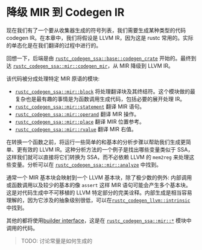 # 降级 MIR 到 Codegen IR

现在我们有了一个要从收集器生成的符号列表，我们需要生成某种类型的代码 codegen IR。在本章中，我们将假设是 LLVM IR，因为这是 rustc 常用的。实际的单态化是在我们翻译的过程中进行的。

回想一下，后端是由 [`rustc_codegen_ssa::base::codegen_crate`][codegen1] 开始的。最终到达 [`rustc_codegen_ssa::mir::codegen_mir`][codegen2]，从 MIR 降级到 LLVM IR。

[codegen1]: https://doc.rust-lang.org/nightly/nightly-rustc/rustc_codegen_ssa/base/fn.codegen_crate.html
[codegen2]: https://doc.rust-lang.org/nightly/nightly-rustc/rustc_codegen_ssa/mir/fn.codegen_mir.html

该代码被分成处理特定 MIR 原语的模块:

- [`rustc_codegen_ssa::mir::block`][mirblk] 将处理翻译块及其终结符。这个模块做的最复杂也是最有趣的事情是为函数调用生成代码，包括必要的展开处理 IR。
- [`rustc_codegen_ssa::mir::statement`][mirst] 翻译 MIR 语句。
- [`rustc_codegen_ssa::mir::operand`][mirop] 翻译 MIR 操作。
- [`rustc_codegen_ssa::mir::place`][mirpl] 翻译 MIR 位置参考。
- [`rustc_codegen_ssa::mir::rvalue`][mirrv] 翻译 MIR 右值。

[mirblk]: https://doc.rust-lang.org/nightly/nightly-rustc/rustc_codegen_ssa/mir/block/index.html
[mirst]: https://doc.rust-lang.org/nightly/nightly-rustc/rustc_codegen_ssa/mir/statement/index.html
[mirop]: https://doc.rust-lang.org/nightly/nightly-rustc/rustc_codegen_ssa/mir/operand/index.html
[mirpl]: https://doc.rust-lang.org/nightly/nightly-rustc/rustc_codegen_ssa/mir/place/index.html
[mirrv]: https://doc.rust-lang.org/nightly/nightly-rustc/rustc_codegen_ssa/mir/rvalue/index.html

在转换一个函数之前，将运行一些简单的和基本的分析步骤以帮助我们生成更简单、更有效的 LLVM IR。这种分析方法的一个例子是找出哪些变量类似于 SSA，这样我们就可以直接将它们转换为 SSA，而不必依赖 LLVM 的 `mem2reg` 来处理这些变量。分析可以在 [`rustc_codegen_ssa::mir::analyze`][mirana] 中找到。

[mirana]: https://doc.rust-lang.org/nightly/nightly-rustc/rustc_codegen_ssa/mir/analyze/index.html

通常一个 MIR 基本块会映射到一个 LLVM 基本块，除了极少数的例外: 内部调用或函数调用以及较少的基本的像 `assert` 这样 MIR 语句可能会产生多个基本块。这是对代码生成中不可移植的 LLVM 特定部分的完美诠释。内部生成是相当容易理解的，因为它涉及的抽象级别很低，可以在[`rustc_codegen_llvm::intrinsic`][llvmint] 中找到。

[llvmint]: https://doc.rust-lang.org/nightly/nightly-rustc/rustc_codegen_llvm/intrinsic/index.html

其他的都将使用[builder interface][builder]，这是在 [`rustc_codegen_ssa::mir::*`][ssamir] 模块中调用的代码。

[builder]: https://doc.rust-lang.org/nightly/nightly-rustc/rustc_codegen_llvm/builder/index.html
[ssamir]: https://doc.rust-lang.org/nightly/nightly-rustc/rustc_codegen_ssa/mir/index.html

> TODO: 讨论常量是如何生成的